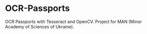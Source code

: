 # OCR-Passports
 OCR Passports with Tesseract and OpenCV. Project for MAN (Minor Academy of Sciences of Ukraine).
